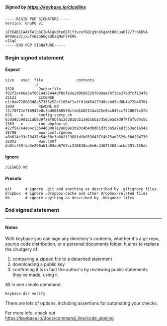##### Signed by https://keybase.io/clcollins
```
-----BEGIN PGP SIGNATURE-----
Version: GnuPG v1

iEYEABECAAYFAlb8CIwACgkQte6EFif3vzefGQCg9n8SqaKt86dua072/7rbkDVA
WP0An22ijxLfvEEGh0gEQhZqNoFlFKMk
=11qC
-----END PGP SIGNATURE-----

```

<!-- END SIGNATURES -->

### Begin signed statement 

#### Expect

```
size   exec  file               contents                                                        
             ./                                                                                 
1526           Dockerfile       f82f2c4b6e5ef05144364448f88fe3e2d9b803207090aa7bf26a279dfcf134f8
35121          LICENSE          e1c0ad728983d8a57335e52cf1064f1affd1d454173d8cebd3ed8b4a72b48704
1908           README.md        f2c70711e716942e8cfed50850539cfdd1b8212da325e9ac045cc742062fc57d
826    x       config-ssmtp.sh  65da9359d121ab939faef8bfa12d381bcb33eb16b27d50365dad9f4faf6d4c85
1363   x       run-phpfpm.sh    422f5a7e4e84c1364460907e2a069e3b93c4b4dbd01d353a5a7e83563ad16948
18798          www-conf.rpmnew  a8b614c33c78437e54e50c3a04ff1388fdfb8330437f4b75ad2529e30d294730
18802          www.conf         da0fcf69fda5e290a61a04da6767cc236848ea5e6c3367f362aacbd291c155dc
```

#### Ignore

```
/SIGNED.md
```

#### Presets

```
git      # ignore .git and anything as described by .gitignore files
dropbox  # ignore .dropbox-cache and other Dropbox-related files    
kb       # ignore anything as described by .kbignore files          
```

<!-- summarize version = 0.0.9 -->

### End signed statement

<hr>

#### Notes

With keybase you can sign any directory's contents, whether it's a git repo,
source code distribution, or a personal documents folder. It aims to replace the drudgery of:

  1. comparing a zipped file to a detached statement
  2. downloading a public key
  3. confirming it is in fact the author's by reviewing public statements they've made, using it

All in one simple command:

```bash
keybase dir verify
```

There are lots of options, including assertions for automating your checks.

For more info, check out https://keybase.io/docs/command_line/code_signing